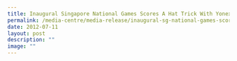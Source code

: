 ```yaml
---
title: Inaugural Singapore National Games Scores A Hat Trick With Yonex and Mikasa
permalink: /media-centre/media-release/inaugural-sg-national-games-scores-a-hat-trick/
date: 2012-07-11
layout: post
description: ""
image: ""
---
```


